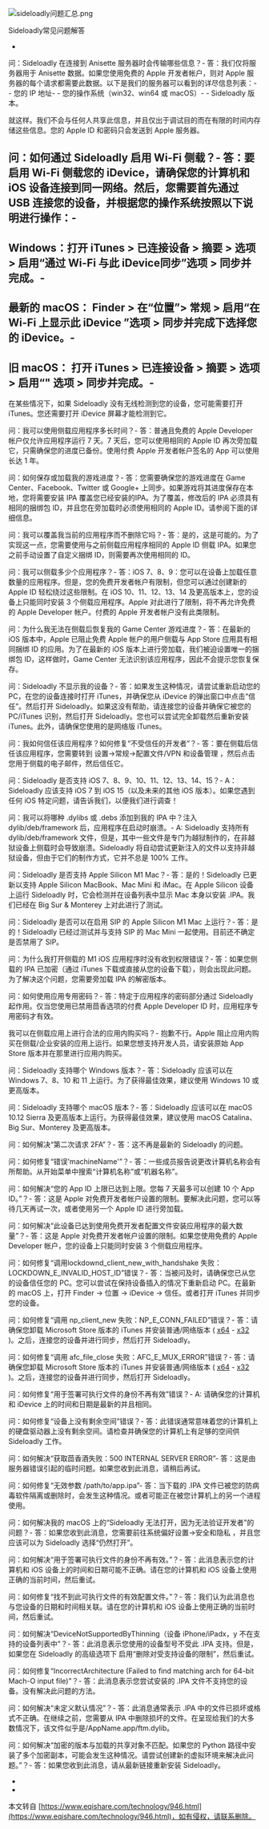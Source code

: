 ![sideloadly问题汇总.png](https://www.eqishare.com/zb_users/upload/2022/06/202206131655092531640861.png)

Sideloadly常见问题解答

-

问：Sideloadly 在连接到 Anisette 服务器时会传输哪些信息？-
答：我们仅将服务器用于 Anisette 数据。如果您使用免费的 Apple 开发者帐户，则对 Apple 服务器的每个请求都需要此数据。以下是我们的服务器可以看到的详尽信息列表：-
\- 您的 IP 地址-
\- 您的操作系统（win32、win64 或 macOS）-
\- Sideloadly 版本。

就这样。我们不会与任何人共享此信息，并且仅出于调试目的而在有限的时间内存储这些信息。您的 Apple ID 和密码只会发送到 Apple 服务器。

问：如何通过 Sideloadly 启用 Wi-Fi 侧载？-
答：要启用 Wi-Fi 侧载您的 iDevice，请确保您的计算机和 iOS 设备连接到同一网络。然后，您需要首先通过 USB 连接您的设备，并根据您的操作系统按照以下说明进行操作：-
-
Windows：打开 iTunes > 已连接设备 > 摘要 > 选项 > 启用“通过 Wi-Fi 与此 iDevice同步”选项 > 同步并完成。-
-
最新的 macOS： Finder > 在“位置”> 常规 > 启用“在 Wi-Fi 上显示此 iDevice ”选项 > 同步并完成下选择您的 iDevice。-
-
旧 macOS： 打开 iTunes > 已连接设备 > 摘要 > 选项 > 启用“" 选项 > 同步并完成。-
-
在某些情况下，如果 Sideloadly 没有无线检测到您的设备，您可能需要打开 iTunes。您还需要打开 iDevice 屏幕才能检测到它。

问：我可以使用侧载应用程序多长时间？-
答：普通且免费的 Apple Developer 帐户仅允许应用程序运行 7 天。7 天后，您可以使用相同的 Apple ID 再次旁加载它，只需确保您的进度已备份。使用付费 Apple 开发者帐户签名的 App 可以使用长达 1 年。

问：如何保存或加载我的游戏进度？-
答：您需要确保您的游戏进度在 Game Center、Facebook、Twitter 或 Google+ 上同步。如果游戏将其进度保存在本地，您将需要安装 IPA 覆盖您已经安装的IPA。为了覆盖，修改后的 IPA 必须具有相同的捆绑包 ID，并且您在旁加载时必须使用相同的 Apple ID。请参阅下面的详细信息。

问：我可以覆盖我当前的应用程序而不删除它吗？-
答：是的，这是可能的。为了实现这一点，您需要使用与之前侧载应用程序相同的 Apple ID 侧载 IPA。如果您之前手动设置了自定义捆绑 ID，则需要再次使用相同的 ID。

问：我可以侧载多少个应用程序？-
答：iOS 7、8、9：您可以在设备上加载任意数量的应用程序。但是，您的免费开发者帐户有限制，但您可以通过创建新的 Apple ID 轻松绕过这些限制。在 iOS 10、11、12、13、14 及更高版本上，您的设备上只能同时安装 3 个侧载应用程序。Apple 对此进行了限制，将不再允许免费的 Apple Developer 帐户。付费的 Apple 开发者帐户没有此类限制。

问：为什么我无法在侧载后恢复我的 Game Center 游戏进度？-
答：在最新的 iOS 版本中，Apple 已阻止免费 Apple 帐户的用户侧载与 App Store 应用具有相同捆绑 ID 的应用。为了在最新的 iOS 版本上进行旁加载，我们被迫设置唯一的捆绑包 ID，这样做时，Game Center 无法识别该应用程序，因此不会提示您恢复保存。

问：Sideloadly 不显示我的设备？-
答：如果发生这种情况，请尝试重新启动您的 PC，在您的设备连接时打开 iTunes，并确保您从 iDevice 的弹出窗口中点击“信任”。然后打开 Sideloadly。如果这没有帮助，请连接您的设备并确保它被您的 PC/iTunes 识别，然后打开 Sideloadly。您也可以尝试完全卸载然后重新安装 iTunes。此外，请确保您使用的是网络版 iTunes。

问：我如何信任该应用程序？如何修复“不受信任的开发者”？-
答：要在侧载后信任该应用程序，您需要转到 设置\->常规\->配置文件/VPN 和设备管理 ，然后点击您用于侧载的电子邮件，然后信任它。

问：Sideloadly 是否支持 iOS 7、8、9、10、11、12、13、14、15？-
A：Sideloadly 应该支持 iOS 7 到 iOS 15（以及未来的其他 iOS 版本）。如果您遇到任何 iOS 特定问题，请告诉我们，以便我们进行调查！

问：我可以将哪种 .dylibs 或 .debs 添加到我的 IPA 中？注入 dylib/deb/framework 后，应用程序在启动时崩溃。-
A: Sideloadly 支持所有 dylib/deb/framework 文件，但是，其中一些文件是专门为越狱制作的，在非越狱设备上侧载时会导致崩溃。Sideloadly 将自动尝试更新注入的文件以支持非越狱设备，但由于它们的制作方式，它并不总是 100% 工作。

问：Sideloadly 是否支持 Apple Silicon M1 Mac？-
答：是的！Sideloadly 已更新以支持 Apple Silicon MacBook、Mac Mini 和 iMac。在 Apple Silicon 设备上运行 Sideloadly 时，它会检测并在设备列表中显示 Mac 本身以安装 .IPA。我们已经在 Big Sur & Monterey 上对此进行了测试。

问：Sideloadly 是否可以在启用 SIP 的 Apple Silicon M1 Mac 上运行？-
答：是的！Sideloadly 已经过测试并与支持 SIP 的 Mac Mini 一起使用。目前还不确定是否禁用了 SIP。

问：为什么我打开侧载的 M1 iOS 应用程序时没有收到权限错误？-
答：如果您侧载的 IPA 已加密（通过 iTunes 下载或直接从您的设备下载），则会出现此问题。为了解决这个问题，您需要旁加载 IPA 的解密版本。

问：如何使用应用专用密码？-
答：特定于应用程序的密码部分通过 Sideloadly 起作用。仅当您使用已禁用茴香选项的付费 Apple Developer ID 时，应用程序专用密码才有效。

我可以在侧载应用上进行合法的应用内购买吗？-
抱歉不行。Apple 阻止应用内购买在侧载/企业安装的应用上运行。如果您想支持开发人员，请安装原始 App Store 版本并在那里进行应用内购买。

问：Sideloadly 支持哪个 Windows 版本？-
答：Sideloadly 应该可以在 Windows 7、8、10 和 11 上运行。为了获得最佳效果，建议使用 Windows 10 或更高版本。

问：Sideloadly 支持哪个 macOS 版本？-
答：Sideloadly 应该可以在 macOS 10.12 Sierra 及更高版本上运行。为获得最佳效果，建议使用 macOS Catalina、Big Sur、Monterey 及更高版本。

问：如何解决“第二次请求 2FA”？-
答：这不再是最新的 Sideloadly 的问题。

问：如何修复“错误'machineName'”？-
答：一些成员报告说更改计算机名称会有所帮助。从开始菜单中搜索“计算机名称”或“机器名称”。

问：如何解决“您的 App ID 上限已达到上限。您每 7 天最多可以创建 10 个 App ID。”？-
答：这是 Apple 对免费开发者帐户设置的限制。要解决此问题，您可以等待几天再试一次，或者使用另一个 Apple ID 进行旁加载。

问：如何解决“此设备已达到使用免费开发者配置文件安装应用程序的最大数量”？-
答：这是 Apple 对免费开发者帐户设置的限制。如果您使用免费的 Apple Developer 帐户，您的设备上只能同时安装 3 个侧载应用程序。

问：如何修复“调用lockdownd\_client\_new\_with\_handshake 失败：LOCKDOWN\_E\_INVALID\_HOST\_ID”错误？-
答：当被问及时，请确保您已从您的设备信任您的 PC。您可以尝试在保持设备插入的情况下重新启动 PC。在最新的 macOS 上，打开 Finder -> 位置 -> iDevice -> 信任。或者打开 iTunes 并同步您的设备。

问：如何修复“调用 np\_client\_new 失败：NP\_E\_CONN\_FAILED”错误？-
答：请确保您卸载 Microsoft Store 版本的 iTunes 并安装普通/网络版本 ( [x64](https://www.apple.com/itunes/download/win64) - [x32](https://www.apple.com/itunes/download/win32) )。之后，连接您的设备并进行同步，然后打开 Sideloadly。

问：如何修复“调用 afc\_file\_close 失败：AFC\_E\_MUX\_ERROR”错误？-
答：请确保您卸载 Microsoft Store 版本的 iTunes 并安装普通/网络版本 ( [x64](https://www.apple.com/itunes/download/win64) - [x32](https://www.apple.com/itunes/download/win32) )。之后，连接您的设备并进行同步，然后打开 Sideloadly。

问：如何修复“用于签署可执行文件的身份不再有效”错误？-
A: 请确保您的计算机和 iDevice 上的时间和日期是最新的并且相同。

问：如何修复“设备上没有剩余空间”错误？-
答：此错误通常意味着您的计算机上的硬盘驱动器上没有剩余空间。请检查并确保您的计算机上有足够的空间供 Sideloadly 工作。

问：如何解决“获取茴香酒失败：500 INTERNAL SERVER ERROR”-
答：这是由服务器错误引起的临时问题。如果您收到此消息，请稍后再试。

问：如何修复“无效参数 /path/to/app.ipa”-
答：当下载的 .IPA 文件已被您的防病毒软件隔离或删除时，会发生这种情况。或者可能正在被您计算机上的另一个进程使用。

问：如何解决我的 macOS 上的“Sideloadly 无法打开，因为无法验证开发者”的问题？-
答：如果您收到此消息，您需要前往系统偏好设置\->安全和隐私 ，并且您应该可以为 Sideloadly 选择“仍然打开”。

问：如何解决“用于签署可执行文件的身份不再有效。”？-
答：此消息表示您的计算机和 iOS 设备上的时间和日期可能不正确。请在您的计算机和 iOS 设备上使用正确的当前时间，然后重试。

问：如何修复“找不到此可执行文件的有效配置文件。”？-
答：我们认为此消息也与您设备的日期和时间相关联。请在您的计算机和 iOS 设备上使用正确的当前时间，然后重试。

问：如何解决“DeviceNotSupportedByThinning（设备 iPhone/iPadx，y 不在支持的设备列表中”？-
答：此消息表示您使用的设备型号不受此 .IPA 支持。但是，如果您在 Sideloadly 的高级选项下 启用“删除对受支持设备的限制”，然后重试。

问：如何修复“IncorrectArchitecture (Failed to find matching arch for 64-bit Mach-O input file)”？-
答：此消息表示您尝试安装的 .IPA 文件不支持您的设备。没有解决此问题的方法。

问：如何解决“未定义默认情况”？-
答：此消息通常表示 .IPA 中的文件已损坏或格式不正确。在继续之前，您需要从 IPA 中删除损坏的文件。在呈现给我们的大多数情况下，该文件似乎是/AppName.app/ftm.dylib。

问：如何解决“加密的版本与加载的共享对象不匹配。如果您的 Python 路径中安装了多个加密副本，可能会发生这种情况。请尝试创建新的虚拟环境来解决此问题。”？-
答：如果您收到此消息，请从最新链接重新安装 Sideloadly。

-

-

本文转自 [https://www.eqishare.com/technology/946.html](https://www.eqishare.com/technology/946.html)，如有侵权，请联系删除。